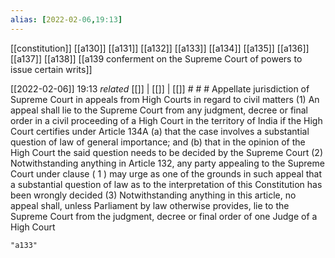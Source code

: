 ```yaml
---
alias: [2022-02-06,19:13]
---
```

[[constitution]] [[a130]] [[a131]] [[a132]] [[a133]] [[a134]] [[a135]] [[a136]] [[a137]] [[a138]] [[a139 conferment on the Supreme Court of powers to issue certain writs]]

[[2022-02-06]] 19:13 _related_ [[]] | [[]] | [[]] # # #
Appellate jurisdiction of Supreme Court in appeals from High Courts in regard to civil matters
(1) An appeal shall lie to the Supreme Court from any judgment, decree or final order in a civil proceeding of a High Court in the territory of India if the High Court certifies under Article 134A
(a) that the case involves a substantial question of law of general importance; and
(b) that in the opinion of the High Court the said question needs to be decided by the Supreme Court
(2) Notwithstanding anything in Article 132, any party appealing to the Supreme Court under clause ( 1 ) may urge as one of the grounds in such appeal that a substantial question of law as to the interpretation of this Constitution has been wrongly decided
(3) Notwithstanding anything in this article, no appeal shall, unless Parliament by law otherwise provides, lie to the Supreme Court from the judgment, decree or final order of one Judge of a High Court
```query
"a133"
```